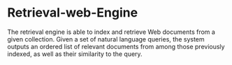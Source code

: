 # Retrieval-web-Engine
The retrieval engine is able to index and retrieve Web documents from a given collection. Given a set of natural language queries, the system outputs an ordered list of relevant documents from among those previously indexed, as well as their similarity to the query.
